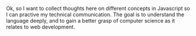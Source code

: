 Ok, so I want to collect thoughts here on different concepts in Javascript so I can practive my technical communication. The goal is to understand the language deeply, and to gain a better grasp of computer science as it relates to web development. 